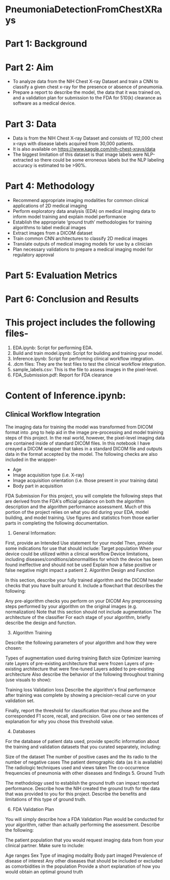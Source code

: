 # PneumoniaDetectionFromChestXRays

# Part 1: Background

# Part 2: Aim
- To analyze data from the NIH Chest X-ray Dataset and train a CNN to classify a given chest x-ray for the presence or absence of pneumonia.
- Prepare a report to describe the model, the data that it was trained on, and a validation plan for submission to the FDA for 510(k) clearance as software as a medical device.

# Part 3: Data
- Data is from the NIH Chest X-ray Dataset and consists of 112,000 chest x-rays with disease labels acquired from 30,000 patients.
- It is also available on https://www.kaggle.com/nih-chest-xrays/data
- The biggest limitation of this dataset is that image labels were NLP-extracted so there could be some erroneous labels but the NLP labeling accuracy is estimated to be >90%.

# Part 4: Methodology
- Recommend appropriate imaging modalities for common clinical applications of 2D medical imaging
- Perform exploratory data analysis (EDA) on medical imaging data to inform model training and explain model performance
- Establish the appropriate ‘ground truth’ methodologies for training algorithms to label medical images
- Extract images from a DICOM dataset
- Train common CNN architectures to classify 2D medical images
- Translate outputs of medical imaging models for use by a clinician
- Plan necessary validations to prepare a medical imaging model for regulatory approval

# Part 5: Evaluation Metrics 


# Part 6: Conclusion and Results


# This project includes the following files- 
 1. EDA.ipynb: Script for performing EDA.
 2. Build and train model.ipynb: Script for building and training your model.
 3. Inference.ipynb: Script for performing clinical workflow integration.
 4. .dcm files: They are the test files to test the clinical workflow integration.
 5. sample_labels.csv: This is the file to assess images in the pixel-level.
 6. FDA_Submission.pdf: Report for FDA clearance 

# Content of Inference.ipynb:

## Clinical Workflow Integration
 The imaging data for training the model was transformed from DICOM format into .png to help aid in the image pre-processing and model training steps of this project. In the real world, however, the pixel-level imaging data are contained inside of standard DICOM files.
 In this notebook I have creayed a DICOM wrapper that takes in a standard DICOM file and outputs data in the format accepted by the model. 
 The following checks are also included in the wrapper-
- Age
- Image acquisition type (i.e. X-ray)
- Image acquisition orientation (i.e. those present in your training data)
- Body part in acquisition

FDA Submission
For this project, you will complete the following steps that are derived from the FDA's official guidance on both the algorithm description and the algorithm performance assessment. Much of this portion of the project relies on what you did during your EDA, model building, and model training. Use figures and statistics from those earlier parts in completing the following documentation.

1. General Information:

First, provide an Intended Use statement for your model
Then, provide some indications for use that should include:
Target population
When your device could be utilized within a clinical workflow
Device limitations, including diseases/conditions/abnormalities for which the device has been found ineffective and should not be used
Explain how a false positive or false negative might impact a patient
2. Algorithm Design and Function

In this section, describe your fully trained algorithm and the DICOM header checks that you have built around it. Include a flowchart that describes the following:

Any pre-algorithm checks you perform on your DICOM
Any preprocessing steps performed by your algorithm on the original images (e.g. normalization)
Note that this section should not include augmentation
The architecture of the classifier
For each stage of your algorithm, briefly describe the design and function.

3. Algorithm Training

Describe the following parameters of your algorithm and how they were chosen:

Types of augmentation used during training
Batch size
Optimizer learning rate
Layers of pre-existing architecture that were frozen
Layers of pre-existing architecture that were fine-tuned
Layers added to pre-existing architecture
Also describe the behavior of the following throughout training (use visuals to show):

Training loss
Validation loss
Describe the algorithm's final performance after training was complete by showing a precision-recall curve on your validation set.

Finally, report the threshold for classification that you chose and the corresponded F1 score, recall, and precision. Give one or two sentences of explanation for why you chose this threshold value.

4. Databases

For the database of patient data used, provide specific information about the training and validation datasets that you curated separately, including:

Size of the dataset
The number of positive cases and the its radio to the number of negative cases
The patient demographic data (as it is available)
The radiologic techniques used and views taken
The co-occurrence frequencies of pneumonia with other diseases and findings
5. Ground Truth

The methodology used to establish the ground truth can impact reported performance. Describe how the NIH created the ground truth for the data that was provided to you for this project. Describe the benefits and limitations of this type of ground truth.

6. FDA Validation Plan

You will simply describe how a FDA Validation Plan would be conducted for your algorithm, rather than actually performing the assessment. Describe the following:

The patient population that you would request imaging data from from your clinical partner. Make sure to include:

Age ranges
Sex
Type of imaging modality
Body part imaged
Prevalence of disease of interest
Any other diseases that should be included or excluded as comorbidities in the population
Provide a short explanation of how you would obtain an optimal ground truth
